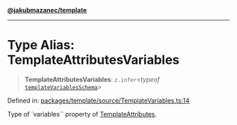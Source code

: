 [**@jakubmazanec/template**](../README.md)

---

# Type Alias: TemplateAttributesVariables

> **TemplateAttributesVariables**: `z.infer`\<_typeof_
> [`templateVariablesSchema`](../variables/templateVariablesSchema.md)\>

Defined in:
[packages/template/source/TemplateVariables.ts:14](https://github.com/jakubmazanec/tools/blob/412167e80a7675933e43d5220a19d05130301e2d/packages/template/source/TemplateVariables.ts#L14)

Type of `variables`` property of [TemplateAttributes](TemplateAttributes.md).
